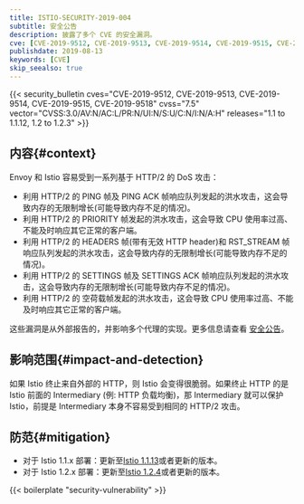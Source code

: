 ```yaml
---
title: ISTIO-SECURITY-2019-004
subtitle: 安全公告
description: 披露了多个 CVE 的安全漏洞。
cve: [CVE-2019-9512, CVE-2019-9513, CVE-2019-9514, CVE-2019-9515, CVE-2019-9518]
publishdate: 2019-08-13
keywords: [CVE]
skip_seealso: true
---
```


{{< security_bulletin
        cves="CVE-2019-9512, CVE-2019-9513, CVE-2019-9514, CVE-2019-9515, CVE-2019-9518"
        cvss="7.5"
        vector="CVSS:3.0/AV:N/AC:L/PR:N/UI:N/S:U/C:N/I:N/A:H"
        releases="1.1 to 1.1.12, 1.2 to 1.2.3" >}}

## 内容{#context}

Envoy 和 Istio 容易受到一系列基于 HTTP/2 的 DoS 攻击：

* 利用 HTTP/2 的 PING 帧及 PING ACK 帧响应队列发起的洪水攻击，这会导致内存的无限制增长(可能导致内存不足的情况)。
* 利用 HTTP/2 的 PRIORITY 帧发起的洪水攻击，这会导致 CPU 使用率过高、不能及时响应其它正常的客户端。
* 利用 HTTP/2 的 HEADERS 帧(带有无效 HTTP header)和 RST_STREAM 帧响应队列发起的洪水攻击，这会导致内存的无限制增长(可能导致内存不足的情况)。
* 利用 HTTP/2 的 SETTINGS 帧及 SETTINGS ACK 帧响应队列发起的洪水攻击，这会导致内存的无限制增长(可能导致内存不足的情况)。
* 利用 HTTP/2 的 空荷载帧发起的洪水攻击，这会导致 CPU 使用率过高、不能及时响应其它正常的客户端。

这些漏洞是从外部报告的，并影响多个代理的实现。更多信息请查看 [安全公告](https://github.com/Netflix/security-bulletins/blob/master/advisories/third-party/2019-002.md)。

## 影响范围{#impact-and-detection}

如果 Istio 终止来自外部的 HTTP，则 Istio 会变得很脆弱。如果终止 HTTP 的是 Istio 前面的 Intermediary (例: HTTP 负载均衡)，那 Intermediary 就可以保护 Istio，前提是 Intermediary 本身不容易受到相同的 HTTP/2 攻击。

## 防范{#mitigation}

* 对于 Istio 1.1.x 部署：更新至[Istio 1.1.13](/zh/news/releases/1.1.x/announcing-1.1.13)或者更新的版本。
* 对于 Istio 1.2.x 部署：更新至[Istio 1.2.4](/zh/news/releases/1.2.x/announcing-1.2.4)或者更新的版本。

{{< boilerplate "security-vulnerability" >}}

